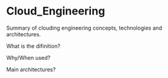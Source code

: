 # Cloud_Engineering
Summary of clouding engineering concepts, technologies and architectures. 

What is the difinition? 

Why/When used?

Main architectures?
